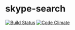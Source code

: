 # skype-search

[![Build Status](https://travis-ci.org/despo/skype-search.png?branch=master)](https://travis-ci.org/despo/skype-search) [![Code Climate](https://codeclimate.com/github/despo/skype-search.png)](https://codeclimate.com/github/despo/skype-search)
